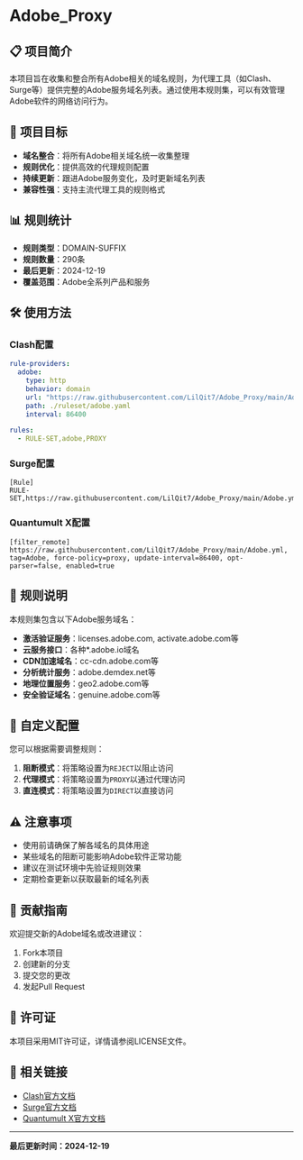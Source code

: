 # Adobe_Proxy

## 📋 项目简介

本项目旨在收集和整合所有Adobe相关的域名规则，为代理工具（如Clash、Surge等）提供完整的Adobe服务域名列表。通过使用本规则集，可以有效管理Adobe软件的网络访问行为。

## 🎯 项目目标

- **域名整合**：将所有Adobe相关域名统一收集整理
- **规则优化**：提供高效的代理规则配置
- **持续更新**：跟进Adobe服务变化，及时更新域名列表
- **兼容性强**：支持主流代理工具的规则格式

## 📊 规则统计

- **规则类型**：DOMAIN-SUFFIX
- **规则数量**：290条
- **最后更新**：2024-12-19
- **覆盖范围**：Adobe全系列产品和服务

## 🛠️ 使用方法

### Clash配置

```yaml
rule-providers:
  adobe:
    type: http
    behavior: domain
    url: "https://raw.githubusercontent.com/LilQit7/Adobe_Proxy/main/Adobe.yml"
    path: ./ruleset/adobe.yaml
    interval: 86400

rules:
  - RULE-SET,adobe,PROXY
```

### Surge配置

```
[Rule]
RULE-SET,https://raw.githubusercontent.com/LilQit7/Adobe_Proxy/main/Adobe.yml,PROXY
```

### Quantumult X配置

```
[filter_remote]
https://raw.githubusercontent.com/LilQit7/Adobe_Proxy/main/Adobe.yml, tag=Adobe, force-policy=proxy, update-interval=86400, opt-parser=false, enabled=true
```

## 📝 规则说明

本规则集包含以下Adobe服务域名：

- **激活验证服务**：licenses.adobe.com, activate.adobe.com等
- **云服务接口**：各种*.adobe.io域名
- **CDN加速域名**：cc-cdn.adobe.com等
- **分析统计服务**：adobe.demdex.net等
- **地理位置服务**：geo2.adobe.com等
- **安全验证域名**：genuine.adobe.com等

## 🔧 自定义配置

您可以根据需要调整规则：

1. **阻断模式**：将策略设置为`REJECT`以阻止访问
2. **代理模式**：将策略设置为`PROXY`以通过代理访问
3. **直连模式**：将策略设置为`DIRECT`以直接访问

## ⚠️ 注意事项

- 使用前请确保了解各域名的具体用途
- 某些域名的阻断可能影响Adobe软件正常功能
- 建议在测试环境中先验证规则效果
- 定期检查更新以获取最新的域名列表

## 🤝 贡献指南

欢迎提交新的Adobe域名或改进建议：

1. Fork本项目
2. 创建新的分支
3. 提交您的更改
4. 发起Pull Request

## 📄 许可证

本项目采用MIT许可证，详情请参阅LICENSE文件。

## 🔗 相关链接

- [Clash官方文档](https://github.com/Dreamacro/clash)
- [Surge官方文档](https://nssurge.com/)
- [Quantumult X官方文档](https://quantumult.app/)

---

**最后更新时间：2024-12-19**
